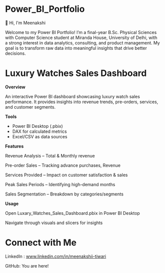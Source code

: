 # Power_BI_Portfolio

👋 Hi, I'm Meenakshi

Welcome to my Power BI Portfolio!
I’m a final-year B.Sc. Physical Sciences with Computer Science student at Miranda House, University of Delhi, with a strong interest in data analytics, consulting, and product management. My goal is to transform raw data into meaningful insights that drive better decisions.

# Luxury Watches Sales Dashboard
**Overview**

An interactive Power BI dashboard showcasing luxury watch sales performance. It provides insights into revenue trends, pre-orders, services, and customer segments.

**Tools**
- Power BI Desktop (.pbix)
- DAX for calculated metrics
- Excel/CSV as data sources

**Features**

Revenue Analysis – Total & Monthly revenue

Pre-order Sales – Tracking advance purchases, Revenue

Services Provided – Impact on customer satisfaction & sales


Peak Sales Periods – Identifying high-demand months

Sales Segmentation – Breakdown by categories/segments

**Usage**

Open Luxary_Watches_Sales_Dashboard.pbix in Power BI Desktop

Navigate through visuals and slicers for insights

# Connect with Me

LinkedIn : www.linkedin.com/in/meenakshii-tiwari

GitHub: You are here!

